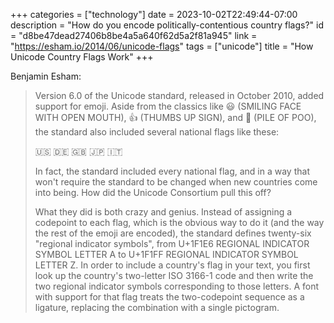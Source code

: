 +++
categories = ["technology"]
date = 2023-10-02T22:49:44-07:00
description = "How do you encode politically-contentious country flags?"
id = "d8be47dead27406b8be4a5a640f62d5a2f81a945"
link = "https://esham.io/2014/06/unicode-flags"
tags = ["unicode"]
title = "How Unicode Country Flags Work"
+++

Benjamin Esham:

>Version 6.0 of the Unicode standard, released in October 2010, added support for emoji. Aside from the classics like 😃 (SMILING FACE WITH OPEN MOUTH), 👍 (THUMBS UP SIGN), and 💩 (PILE OF POO), the standard also included several national flags like these:
>
>🇺🇸 🇩🇪 🇬🇧 🇯🇵 🇮🇹
>
>In fact, the standard included every national flag, and in a way that won't require the standard to be changed when new countries come into being. How did the Unicode Consortium pull this off?
>
>What they did is both crazy and genius. Instead of assigning a codepoint to each flag, which is the obvious way to do it (and the way the rest of the emoji are encoded), the standard defines twenty-six "regional indicator symbols", from U+1F1E6 REGIONAL INDICATOR SYMBOL LETTER A to U+1F1FF REGIONAL INDICATOR SYMBOL LETTER Z. In order to include a country's flag in your text, you first look up the country's two-letter ISO 3166-1 code and then write the two regional indicator symbols corresponding to those letters. A font with support for that flag treats the two-codepoint sequence as a ligature, replacing the combination with a single pictogram.
